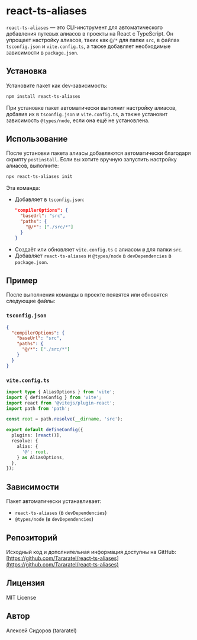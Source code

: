 # react-ts-aliases

`react-ts-aliases` — это CLI-инструмент для автоматического добавления путевых алиасов в проекты на React с TypeScript. Он упрощает настройку алиасов, таких как `@/*` для папки `src`, в файлах `tsconfig.json` и `vite.config.ts`, а также добавляет необходимые зависимости в `package.json`.

## Установка

Установите пакет как dev-зависимость:

```bash
npm install react-ts-aliases
```

При установке пакет автоматически выполнит настройку алиасов, добавив их в `tsconfig.json` и `vite.config.ts`, а также установит зависимость `@types/node`, если она ещё не установлена.

## Использование

После установки пакета алиасы добавляются автоматически благодаря скрипту `postinstall`. Если вы хотите вручную запустить настройку алиасов, выполните:

```bash
npx react-ts-aliases init
```

Эта команда:
- Добавляет в `tsconfig.json`:
  ```json
  "compilerOptions": {
    "baseUrl": "src",
    "paths": {
      "@/*": ["./src/*"]
    }
  }
  ```
- Создаёт или обновляет `vite.config.ts` с алиасом `@` для папки `src`.
- Добавляет `react-ts-aliases` и `@types/node` в `devDependencies` в `package.json`.

## Пример

После выполнения команды в проекте появятся или обновятся следующие файлы:

### `tsconfig.json`
```json
{
  "compilerOptions": {
    "baseUrl": "src",
    "paths": {
      "@/*": ["./src/*"]
    }
  }
}
```

### `vite.config.ts`
```typescript
import type { AliasOptions } from 'vite';
import { defineConfig } from 'vite';
import react from '@vitejs/plugin-react';
import path from 'path';

const root = path.resolve(__dirname, 'src');

export default defineConfig({
  plugins: [react()],
  resolve: {
    alias: {
      '@': root,
    } as AliasOptions,
  },
});
```

## Зависимости

Пакет автоматически устанавливает:
- `react-ts-aliases` (в `devDependencies`)
- `@types/node` (в `devDependencies`)

## Репозиторий

Исходный код и дополнительная информация доступны на GitHub: [https://github.com/Tararatel/react-ts-aliases](https://github.com/Tararatel/react-ts-aliases)

## Лицензия

MIT License

## Автор

Алексей Сидоров (tararatel)
